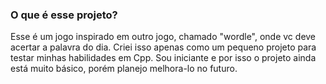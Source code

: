 ### O que é esse projeto? 
Esse é um jogo inspirado em outro jogo, chamado "wordle", onde vc deve acertar a palavra do dia. Criei isso apenas como um pequeno projeto para testar minhas habilidades em Cpp. Sou iniciante e por isso o projeto ainda está muito básico, porém planejo melhora-lo no futuro.
